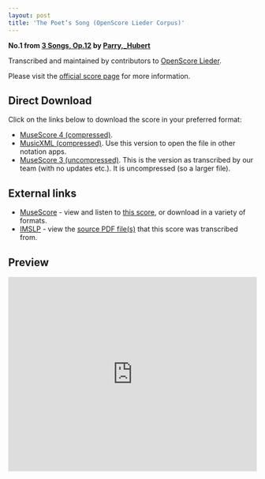 ```yaml
---
layout: post
title: 'The Poet‘s Song (OpenScore Lieder Corpus)'
---
```


__No.1 from [3 Songs, Op.12](https://fourscoreandmore.org/openscore/lieder/Parry,_Hubert/3_Songs,_Op.12/) by [Parry,_Hubert](https://fourscoreandmore.org/openscore/lieder/Parry,_Hubert)__

Transcribed and maintained by contributors to [OpenScore Lieder].

Please visit the [official score page] for more information.

[official score page]: https://musescore.com/openscore-lieder-corpus/scores/6434272
[OpenScore Lieder]: https://musescore.com/openscore-lieder-corpus

## Direct Download

Click on the links below to download the score in your preferred format:
- [MuseScore 4 (compressed)](https://github.com/openscore/lieder/blob/main/scores/Parry,_Hubert/3_Songs,_Op.12/1_The_Poet‘s_Song/lc6434272.mscz?raw=true).
- [MusicXML (compressed)](https://github.com/openscore/lieder/blob/main/scores/Parry,_Hubert/3_Songs,_Op.12/1_The_Poet‘s_Song/lc6434272.mxl?raw=true). Use this version to open the file in other notation apps.
- [MuseScore 3 (uncompressed)](https://github.com/openscore/lieder/blob/main/scores/Parry,_Hubert/3_Songs,_Op.12/1_The_Poet‘s_Song/lc6434272.mscx?raw=true). This is the version as transcribed by our team (with no updates etc.). It is uncompressed (so a larger file).

## External links

- [MuseScore] - view and listen to [this score][MuseScore], or download in a variety of formats.
- [IMSLP] - view the [source PDF file(s)][IMSLP] that this score was transcribed from.

[MuseScore]: https://musescore.com/score/6434272
[IMSLP]: https://imslp.org/wiki/Special:ReverseLookup/184205

## Preview

<iframe width="100%" height="394" src="https://musescore.com/openscore-lieder-corpus/scores/6434272/embed" frameborder="0" allowfullscreen allow="autoplay; fullscreen"></iframe>
